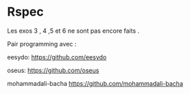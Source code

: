 # Rspec
Les exos 3 , 4 ,5 et 6 ne sont pas encore faits .

Pair programming avec :

eesydo: https://github.com/eesydo

oseus: https://github.com/oseus

mohammadali-bacha https://github.com/mohammadali-bacha

